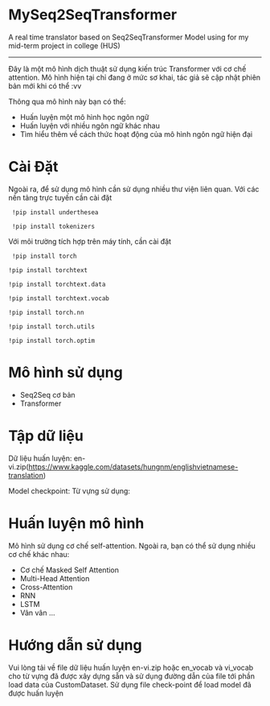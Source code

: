 # MySeq2SeqTransformer
A real time translator based on Seq2SeqTransformer Model using for my mid-term project in college (HUS)


----------------------------------------------------------------------------------------------------------------------------
Đây là một mô hình dịch thuật sử dụng kiến trúc Transformer với cơ chế attention. Mô hình hiện tại chỉ đang ở mức sơ khai, tác giả sẽ cập nhật phiên bản mới khi có thể :vv

Thông qua mô hình này bạn có thể:

+ Huấn luyện một mô hình học ngôn ngữ
+ Huấn luyện với nhiều ngôn ngữ khác nhau
+ Tìm hiểu thêm về cách thức hoạt động của mô hình ngôn ngữ hiện đại

# Cài Đặt

Ngoài ra, để sử dụng mô hình cần sử dụng nhiều thư viện liên quan. 
Với các nền tảng trực tuyến cần cài đặt
```
 !pip install underthesea
 ```
```
 !pip install tokenizers
```
Với môi trường tích hợp trên máy tính, cần cài đặt
```
 !pip install torch
```
```
!pip install torchtext
```
```
!pip install torchtext.data
```
```
!pip install torchtext.vocab
```
```
!pip install torch.nn
```
```
!pip install torch.utils
```
```
!pip install torch.optim
```
# Mô hình sử dụng

+ Seq2Seq cơ bản
+ Transformer

# Tập dữ liệu

Dữ liệu huấn luyện: en-vi.zip(https://www.kaggle.com/datasets/hungnm/englishvietnamese-translation)

Model checkpoint:
Từ vựng sử dụng: 

# Huấn luyện mô hình

Mô hình sử dụng cơ chế self-attention. Ngoài ra, bạn có thể sử dụng nhiều cơ chế khác nhau:
+ Cơ chế Masked Self Attention
+ Multi-Head Attention
+ Cross-Attention
+ RNN
+ LSTM
+ Vân vân ...

# Hướng dẫn sử dụng
Vui lòng tải về file dữ liệu huấn luyện en-vi.zip hoặc en_vocab và vi_vocab cho từ vựng đã được xây dựng sẵn và sử dụng đường dẫn của file tới phần load data của CustomDataset. 
Sử dụng file check-point để load model đã được huấn luyện 
